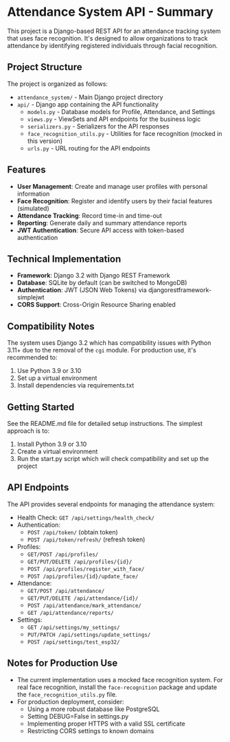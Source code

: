 # Attendance System API - Summary

This project is a Django-based REST API for an attendance tracking system that uses face recognition. It's designed to allow organizations to track attendance by identifying registered individuals through facial recognition.

## Project Structure

The project is organized as follows:

- `attendance_system/` - Main Django project directory
- `api/` - Django app containing the API functionality
  - `models.py` - Database models for Profile, Attendance, and Settings
  - `views.py` - ViewSets and API endpoints for the business logic
  - `serializers.py` - Serializers for the API responses
  - `face_recognition_utils.py` - Utilities for face recognition (mocked in this version)
  - `urls.py` - URL routing for the API endpoints

## Features

- **User Management**: Create and manage user profiles with personal information
- **Face Recognition**: Register and identify users by their facial features (simulated)
- **Attendance Tracking**: Record time-in and time-out
- **Reporting**: Generate daily and summary attendance reports
- **JWT Authentication**: Secure API access with token-based authentication

## Technical Implementation

- **Framework**: Django 3.2 with Django REST Framework
- **Database**: SQLite by default (can be switched to MongoDB)
- **Authentication**: JWT (JSON Web Tokens) via djangorestframework-simplejwt
- **CORS Support**: Cross-Origin Resource Sharing enabled

## Compatibility Notes

The system uses Django 3.2 which has compatibility issues with Python 3.11+ due to the removal of the `cgi` module. For production use, it's recommended to:

1. Use Python 3.9 or 3.10
2. Set up a virtual environment 
3. Install dependencies via requirements.txt

## Getting Started

See the README.md file for detailed setup instructions. The simplest approach is to:

1. Install Python 3.9 or 3.10
2. Create a virtual environment
3. Run the start.py script which will check compatibility and set up the project

## API Endpoints

The API provides several endpoints for managing the attendance system:

- Health Check: `GET /api/settings/health_check/`
- Authentication: 
  - `POST /api/token/` (obtain token)
  - `POST /api/token/refresh/` (refresh token)
- Profiles:
  - `GET/POST /api/profiles/`
  - `GET/PUT/DELETE /api/profiles/{id}/`
  - `POST /api/profiles/register_with_face/`
  - `POST /api/profiles/{id}/update_face/`
- Attendance:
  - `GET/POST /api/attendance/`
  - `GET/PUT/DELETE /api/attendance/{id}/`
  - `POST /api/attendance/mark_attendance/`
  - `GET /api/attendance/reports/`
- Settings:
  - `GET /api/settings/my_settings/`
  - `PUT/PATCH /api/settings/update_settings/`
  - `POST /api/settings/test_esp32/`

## Notes for Production Use

- The current implementation uses a mocked face recognition system. For real face recognition, install the `face-recognition` package and update the `face_recognition_utils.py` file.
- For production deployment, consider:
  - Using a more robust database like PostgreSQL
  - Setting DEBUG=False in settings.py
  - Implementing proper HTTPS with a valid SSL certificate
  - Restricting CORS settings to known domains 